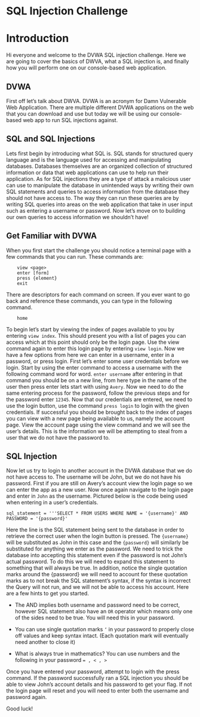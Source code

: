 # SQL Injection Challenge

# Introduction

Hi everyone and welcome to the DVWA SQL injection challenge. Here we are going to cover the basics of DWVA, what a SQL injection is, and finally how you will perform one on our console-based web application. 

## DVWA

First off let’s talk about DWVA. DVWA is an acronym for Damn Vulnerable Web Application. There are multiple different DVWA applications on the web that you can download and use but today we will be using our console-based web app to run SQL injections against.

## SQL and SQL Injections

Lets first begin by introducing what SQL is. SQL stands for structured query language and is the language used for accessing and manipulating databases. Databases themselves are an organized collection of structured information or data that web applications can use to help run their application. As for SQL injections they are a type of attack a malicious user can use to manipulate the database in unintended ways by writing their own SQL statements and queries to access information from the database they should not have access to. The way they can run these queries are by writing SQL queries into areas on the web application that take in user input such as entering a username or password. Now let’s move on to building our own queries to access information we shouldn’t have!

## Get Familiar with DVWA

When you first start the challenge you should notice a terminal page with a few commands that you can run. These commands are:

``` 
    view <page>
    enter [form]
    press {element}
    exit
```

There are descriptors for each command on screen. If you ever want to go back and reference these commands, you can type in the following command.

```
    home
```

To begin let’s start by viewing the index of pages available to you by entering 
```view index```. This should present you with a list of pages you can access which at this point should only be the login page. Use the view command again to enter this login page by entering 
```view login```. Now we have a few options from here we can enter in a username, enter in a password, or press login. First let’s enter some user credentials before we login. Start by using the enter command to access a username with the following command word for word. 
```enter username``` after entering in that command you should be on a new line, from here type in the name of the user then press enter lets start with using ```Avery```. Now we need to do the same entering process for the password, follow the previous steps and for the password enter ```12345```. Now that our credentials are entered, we need to use the login button, use the command ```press login``` to login with the given credentials. If successful you should be brought back to the index of pages you can view with a new page being available to us, namely the account page. View the account page using the view command and we will see the user’s details. This is the information we will be attempting to steal from a user that we do not have the password to.

## SQL Injection

Now let us try to login to another account in the DVWA database that we do not have access to. The username will be John, but we do not have his password. First if you are still on Avery’s account view the login page so we can enter the app as a new user. Now once again navigate to the login page and enter in ```John``` as the username. Pictured below is the code being used when entering in a user’s credentials.

```sql_statement = '''SELECT * FROM USERS WHERE NAME = '{username}' AND PASSWORD = '{password}'```

Here the line is the SQL statement being sent to the database in order to retrieve the correct user when the login button is pressed. The ```{username}``` will be substituted as John in this case and the ```{password}``` will similarly be substituted for anything we enter as the password. We need to trick the database into accepting this statement even if the password is not John’s actual password. To do this we will need to expand this statement to something that will always be true. In addition, notice the single quotation marks around the {password} we will need to account for these quotation marks as to not break the SQL statement’s syntax, if the syntax is incorrect the Query will not run, and we will not be able to access his account. Here are a few hints to get you started.

-	The AND implies both username and password need to be correct, however SQL statement also have an ```OR``` operator which means only one of the sides need to be true. You will need this in your password.

-	You can use single quotation marks ```‘``` in your password to properly close off values and keep syntax intact. (Each quotation mark will eventually need another to close it)

-	What is always true in mathematics? You can use numbers and the following in your password ```= , < , > ```

Once you have entered your password, attempt to login with the press command. If the password successfully ran a SQL injection you should be able to view John’s account details and his password to get your flag. If not the login page will reset and you will need to enter both the username and password again.

Good luck!
